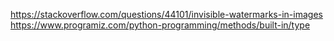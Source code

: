 https://stackoverflow.com/questions/44101/invisible-watermarks-in-images
https://www.programiz.com/python-programming/methods/built-in/type
